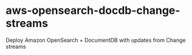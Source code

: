 # aws-opensearch-docdb-change-streams
Deploy Amazon OpenSearch + DocumentDB with updates from Change streams
